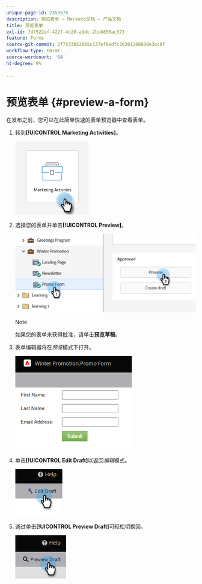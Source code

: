 ```yaml
---
unique-page-id: 2359575
description: 预览表单 — Marketo文档 — 产品文档
title: 预览表单
exl-id: 7d7522ef-422f-4c20-a1dc-2bcb856ac373
feature: Forms
source-git-commit: 2f7533b53665c137ef8edfc3630120869de3ec6f
workflow-type: tm+mt
source-wordcount: '64'
ht-degree: 9%

---
```


# 预览表单 {#preview-a-form}

在发布之前，您可以在此简单快速的表单预览器中查看表单。

1. 转到&#x200B;**[!UICONTROL Marketing Activities]**。

   ![](assets/preview-a-form-1.png)

1. 选择您的表单并单击&#x200B;**[!UICONTROL Preview]**。

   ![](assets/preview-a-form-2.png)

   >[!NOTE]
   >
   >如果您的表单未获得批准，请单击&#x200B;**预览草稿**。

1. 表单编辑器将在&#x200B;_预览_&#x200B;模式下打开。

   ![](assets/preview-a-form-3.png)

1. 单击&#x200B;**[!UICONTROL Edit Draft]**&#x200B;以返回&#x200B;_编辑_&#x200B;模式。

   ![](assets/preview-a-form-4.png)

1. 通过单击&#x200B;**[!UICONTROL Preview Draft]**&#x200B;可轻松切换回。

   ![](assets/preview-a-form-5.png)
